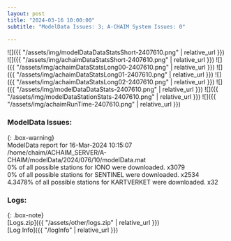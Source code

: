 ```yaml
---
layout: post
title: "2024-03-16 10:00:00"
subtitle: "ModelData Issues: 3; A-CHAIM System Issues: 0"

---
```


![]({{ "/assets/img/modelDataDataStatsShort-2407610.png" | relative_url }})
![]({{ "/assets/img/achaimDataStatsShort-2407610.png" | relative_url }})
![]({{ "/assets/img/achaimDataStatsLong00-2407610.png" | relative_url }})
![]({{ "/assets/img/achaimDataStatsLong01-2407610.png" | relative_url }})
![]({{ "/assets/img/achaimDataStatsLong02-2407610.png" | relative_url }})
![]({{ "/assets/img/modelDataDataStats-2407610.png" | relative_url }})
![]({{ "/assets/img/modelDataStationStats-2407610.png" | relative_url }})
![]({{ "/assets/img/achaimRunTime-2407610.png" | relative_url }})


### ModelData Issues:  
  
{: .box-warning}  
 ModelData report for 16-Mar-2024 10:15:07   
 /home/chaim/ACHAIM_SERVER/A-CHAIM/modelData/2024/076/10/modelData.mat   
 0% of all possible stations for IONO were downloaded. x3079   
 0% of all possible stations for SENTINEL were downloaded. x2534   
 4.3478% of all possible stations for KARTVERKET were downloaded. x32   
  


### Logs:  
  
{: .box-note}  
[Logs.zip]({{ "/assets/other/logs.zip" | relative_url }})  
[Log Info]({{ "/logInfo" | relative_url }})  
